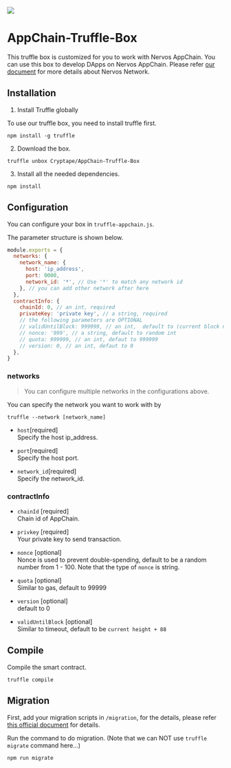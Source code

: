 ![](https://img.shields.io/badge/made%20for-Nervos%20AppChain-blue.svg)

# AppChain-Truffle-Box

This truffle box is customized for you to work with Nervos AppChain. You can use this box to develop DApps on Nervos AppChain. 
Please refer [our document](https://docs.nervos.org/) for more details about Nervos Network.

## Installation

1. Install Truffle globally

To use our truffle box, you need to install truffle first.
```
npm install -g truffle
```

2. Download the box.

```
truffle unbox Cryptape/AppChain-Truffle-Box
```

3. Install all the needed dependencies. 

```
npm install
```

## Configuration

You can configure your box in `truffle-appchain.js`.

The parameter structure is shown below.

```js
module.exports = {
  networks: {
    network_name: {
      host: 'ip_address',
      port: 0000,
      network_id: '*', // Use '*' to match any network id
    }, // you can add other network after here
  },
  contractInfo: {
    chainId: 0, // an int, required
    privateKey: 'private key', // a string, required
    // the following parameters are OPTIONAL
    // validUntilBlock: 999999, // an int,  default to (current block number)+88
    // nonce: '999', // a string, default to random int
    // quota: 999999, // an int, defaut to 999999
    // version: 0, // an int, defaut to 0
  },
}
```

### networks

> You can configure multiple networks in the configurations above.

You can specify the network you want to work with by 
```
truffle --network [network_name]
```

* `host`[required]  
Specify the host ip_address.

* `port`[required]  
Specify the host port.

* `network_id`[required]  
Specify the network_id.

### contractInfo

* `chainId` [required]  
Chain id of AppChain.

* ``privkey`` [required]  
Your private key to send transaction.

* `nonce` [optional]  
Nonce is used to prevent double-spending, default to be a random number from 1 - 100.
Note that the type of `nonce` is string.

* `quota` [optional]  
Similar to gas, default to 99999

* `version` [optional]  
default to 0

* `validUntilBlock` [optional]  
Similar to timeout, default to be `current height + 88`

## Compile
Compile the smart contract.
```
truffle compile
```

## Migration

First, add your migration scripts in `/migration`, for the details, please refer [this official document](https://cryptape.quip.com/mirjAqb1GJIa) for details.

Run the command to do migration. (Note that we can NOT use `truffle migrate` command here...)
```
npm run migrate
```


